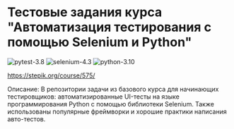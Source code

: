 # Тестовые задания курса "Автоматизация тестирования с помощью Selenium и Python"
![pytest-3.8](https://img.shields.io/badge/pytest-3.6.2-blue "Использованная версия PyTest")
![selenium-4.3](https://img.shields.io/badge/selenium-4.3-blue "Использованная версия Selenium")
![python-3.10](https://img.shields.io/badge/python-3.10-blue "Использованная версия Selenium")



https://stepik.org/course/575/

Описание:
В репозитории задачи из базового курса для начинающих тестировщиков: автоматизированные UI-тесты на языке программирования Python с помощью библиотеки Selenium. Также использованы популярные фреймворки и хорошие практики написания авто-тестов.
